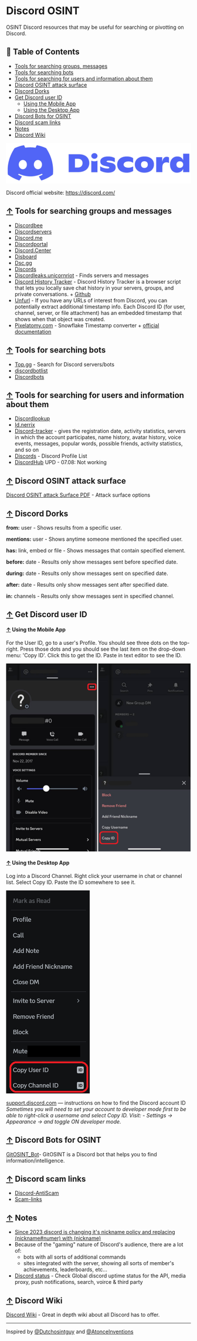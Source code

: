 # Discord OSINT
OSINT Discord resources that may be useful for searching or pivotting on Discord.
## 📖 Table of Contents

* [Tools for searching groups, messages](#-tools-for-searching-groups-and-messages)
* [Tools for searching bots](#-tools-for-searching-bots)
* [Tools for searching for users and information about them](#-tools-for-searching-for-users-and-information-about-them)
* [Discord OSINT attack surface](#-discord-osint-attack-surface)
* [Discord Dorks](#-discord-dorks)
* [Get Discord user ID](#-get-discord-user-id)
  * [Using the Mobile App](#-using-the-mobile-app)
  * [Using the Desktop App](#-using-the-desktop-app)
* [Discord Bots for OSINT](#-discord-bots-for-osint)
* [Discord scam links](#-discord-scam-links)
* [Notes](#-notes)
* [Discord Wiki](#-discord-wiki)

![OSINT Discord logo](https://github.com/wddadk/Discord-OSINT/blob/main/sources/Discord.png)

Discord official website: https://discord.com/

## [↑](#-table-of-contents) Tools for searching groups and messages

* [Discordbee](https://discordbee.com/)
* [Discordservers](https://discordservers.com/browse)
* [Discord.me](http://discord.me)
* [Discordportal](http://discordportal.com)
* [Discord.Center](http://discord.center)
* [Disboard](https://disboard.org/search)
* [Dsc.gg](https://dsc.gg/)
* [Discords](https://discords.com/)
* [Discordleaks.unicornriot](https://discordleaks.unicornriot.ninja/discord/users) - Finds servers and messages
* [Discord History Tracker](https://dht.chylex.com/) - Discord History Tracker is a browser script that lets you locally save chat history in your servers, groups, and private conversations. + [Github](https://github.com/chylex/Discord-History-Tracker)
* [Unfurl](https://dfir.blog/unfurl/) - If you have any URLs of interest from Discord, you can potentially extract additional timestamp info. Each Discord ID (for user, channel, server, or file attachment) has an embedded timestamp that shows when that object was created.
* [Pixelatomy.com](https://pixelatomy.com/snow-stamp/) - Snowflake Timestamp converter + [official documentation](https://discord.com/developers/docs/reference#snowflakes)

## [↑](#-table-of-contents) Tools for searching bots
* [Top.gg](https://top.gg/) - Search for Discord servers/bots
* [discordbotlist](https://discordbotlist.com/)
* [Discordbots](https://discord.bots.gg/)

## [↑](#-table-of-contents) Tools for searching for users and information about them
* [Discordlookup](https://discordlookup.com/user)
* [Id.nerrix](https://id.nerrix.ovh/)
* [Discord-tracker](https://discord-tracker.com/) - gives the registration date, activity statistics, servers in which the account participates, name history, avatar history, voice events, messages, popular words, possible friends, activity statistics, and so on
* [Discords](https://discords.com/bio) - Discord Profile List
* [DiscordHub](https://discordhub.com/user/search) UPD - 07.08: Not working

## [↑](#-table-of-contents) Discord OSINT attack surface

[Discord OSINT attack Surface PDF](https://github.com/wddadk/Discord-OSINT/blob/main/sources/Discord%20OSINT%20Attack%20Surface%20(1).pdf) - Attack surface options

## [↑](#-table-of-contents) Discord Dorks
**from:** user - Shows results from a specific user.

**mentions:** user - Shows anytime someone mentioned the specified user.

**has:** link, embed or file - Shows messages that contain specified element.

**before:** date - Results only show messages sent before specified date.

**during:** date - Results only show messages sent on specified date.

**after:** date - Results only show messages sent after specified date.

**in:** channels - Results only show messages sent in specified channel.

## [↑](#-table-of-contents) Get Discord user ID

#### [↑](#-table-of-contents) Using the Mobile App
For the User ID, go to a user's Profile. You should see three dots on the top-right. Press those dots and you should see the last item on the drop-down menu: 'Copy ID'. Click this to get the ID. Paste in text editor to see the ID.

![Telegram Id](https://github.com/wddadk/Discord-OSINT/blob/main/sources/discordid.png)

#### [↑](#-table-of-contents) Using the Desktop App
Log into a Discord Channel. Right click your username in chat or channel list. Select Copy ID. Paste the ID somewhere to see it.

![Telegram Id PC](https://github.com/wddadk/Discord-OSINT/blob/main/sources/discordidpc.png)

[support.discord.com](https://support.discord.com/hc/en-us/articles/206346498-Where-can-I-find-my-User-Server-Message-ID-) — instructions on how to find the Discord account ID
*Sometimes you will need to set your account to developer mode first to be able to right-click a username and select Copy ID. Visit: - Settings -> Appearance -> and toggle ON developer mode.*

## [↑](#-table-of-contents) Discord Bots for OSINT

[GitOSINT_Bot](https://github.com/C3n7ral051nt4g3ncy/GitOSINT_Bot)- GitOSINT is a Discord bot that helps you to find information/intelligence.

## [↑](#-table-of-contents) Discord scam links
* [Discord-AntiScam](https://github.com/Discord-AntiScam/scam-links)
* [Scam-links](https://github.com/DevSpen/scam-links/)

## [↑](#-table-of-contents) Notes
* [Since 2023 discord is changing it's nickname policy and replacing (nickname#numer) with (nickname)](https://support.discord.com/hc/en-us/articles/12620128861463-New-Usernames-Display-Names)
* Because of the "gaming" nature of Discord's audience, there are a lot of:
  - bots with all sorts of additional commands
  - sites integrated with the server, showing all sorts of member's achievements, leaderboards, etc...
* [Discord status](https://discordstatus.com/) - Check Global discord uptime status for the API, media proxy, push notifications, search, voirce & third party
## [↑](#-table-of-contents) Discord Wiki
[Discord Wiki](https://discordia.me/en/home) - Great in depth wiki about all Discord has to offer. 

-----------------------------------------------------------------------------------------------------------------------------------------------
Inspired by [@Dutchosintguy](http://twitter.com/dutch_osintguy) and [@AtonceInventions](https://github.com/AtonceInventions)
